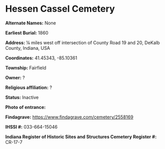 # Hessen Cassel Cemetery

**Alternate Names:** None

**Earliest Burial:** 1860

**Address:** ¼ miles west off intersection of County Road 19 and 20, DeKalb County, Indiana, USA 

**Coordinates:** 41.45343, -85.10361

**Township:** Fairfield

**Owner:** ?

**Religious affiliation:** ?

**Status:** Inactive

**Photo of entrance:**

**Findagrave:** https://www.findagrave.com/cemetery/2558169

**IHSSI #:** 	033-664-15046

**Indiana Register of Historic Sites and Structures Cemetery Register #:** CR-17-7
